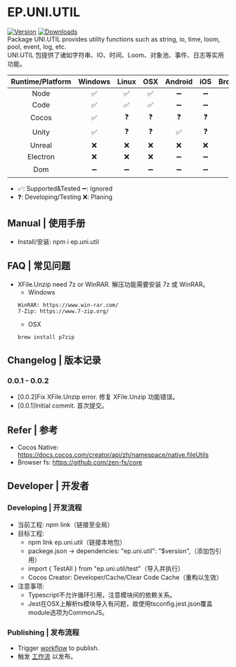 # EP.UNI.UTIL
[![Version](https://img.shields.io/npm/v/ep.uni.util)](https://www.npmjs.com/package/ep.uni.util)
[![Downloads](https://img.shields.io/npm/dm/ep.uni.util)](https://www.npmjs.com/package/ep.uni.util)  
Package UNI.UTIL provides utility functions such as string, io, time, loom, pool, event, log, etc.  
UNI.UTIL 包提供了诸如字符串、IO、时间、Loom、对象池、事件、日志等实用功能。

| Runtime/Platform | Windows | Linux | OSX | Android | iOS | Browser |
| :-: | :-: | :-: | :-: | :-: | :-: | :-: |
| Node | ✅ | ✅ | ✅ | ➖ | ➖ | ➖ |
| Code | ✅ | ✅ | ✅ | ➖ | ➖ | ➖ |
| Cocos | ✅ | ❓ | ❓ | ❓ | ❓ | ❓ |
| Unity | ✅ | ❓ | ❓ | ✅ | ❓ | ❓ |
| Unreal | ❌ | ❌ | ❌ | ❌ | ❌ | ❌ |
| Electron | ❌ | ❌ | ❌ | ➖ | ➖ | ➖ |
| Dom | ➖ | ➖ | ➖ | ➖ | ➖ | ❓ |
- ✅: Supported&Tested   ➖: Ignored
- ❓: Developing/Testing ❌: Planing

## Manual | 使用手册
- Install/安装: npm i ep.uni.util

## FAQ | 常见问题
- XFile.Unzip need 7z or WinRAR. 解压功能需要安装 7z 或 WinRAR。
  - Windows
  ```
  WinRAR: https://www.win-rar.com/
  7-Zip: https://www.7-zip.org/
  ```
  - OSX
  ```
  brew install p7zip
  ```

## Changelog | 版本记录
### 0.0.1 - 0.0.2
- [0.0.2]Fix XFile.Unzip error. 修复 XFile.Unzip 功能错误。
- [0.0.1]Initial commit. 首次提交。

## Refer | 参考
- Cocos Native: https://docs.cocos.com/creator/api/zh/namespace/native.fileUtils
- Browser fs: https://github.com/zen-fs/core

## Developer | 开发者
### Developing | 开发流程
- 当前工程: npm link（链接至全局）
- 目标工程: 
  - npm link ep.uni.util（链接本地包）
  - packege.json -> dependencies: "ep.uni.util": "$version",（添加包引用）
  - import { TestAll } from "ep.uni.util/test"（导入并执行）
  - Cocos Creator: Developer/Cache/Clear Code Cache（重构以生效）
- 注意事项:
  - Typescript不允许循环引用，注意模块间的依赖关系。
  - Jest在OSX上解析ts模块导入有问题，故使用tsconfig.jest.json覆盖module选项为CommonJS。

### Publishing | 发布流程
- Trigger [workflow](https://github.com/eframework-org/EP.UNI.UTIL/actions/workflows/publish.yml) to publish.
- 触发 [工作流](https://github.com/eframework-org/EP.UNI.UTIL/actions/workflows/publish.yml) 以发布。
